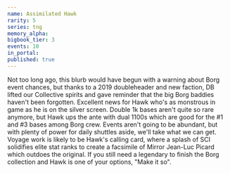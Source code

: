 ```yaml
---
name: Assimilated Hawk
rarity: 5
series: tng
memory_alpha:
bigbook_tier: 3
events: 10
in_portal:
published: true
---
```


Not too long ago, this blurb would have begun with a warning about Borg event chances, but thanks to a 2019 doubleheader and new faction, DB lifted our Collective spirits and gave reminder that the big Borg baddies haven't been forgotten. Excellent news for Hawk who's as monstrous in game as he is on the silver screen.
Double 1k bases aren't quite so rare anymore, but Hawk ups the ante with dual 1100s which are good for the #1 and #3 bases among Borg crew. Events aren't going to be abundant, but with plenty of power for daily shuttles aside, we'll take what we can get. Voyage work is likely to be Hawk's calling card, where a splash of SCI solidifies elite stat ranks to create a facsimile of Mirror Jean-Luc Picard which outdoes the original. If you still need a legendary to finish the Borg collection and Hawk is one of your options, "Make it so".
